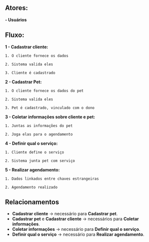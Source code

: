 ## Atores:  

**- Usuários**

## Fluxo:
**1 - Cadastrar cliente:**  

    1. O cliente fornece os dados  
    
    2. Sistema valida eles  
    
    3. Cliente é cadastrado  

**2 - Cadastrar Pet:**  

    1. O cliente fornece os dados do pet  
    
    2. Sistema valida eles  
    
    3. Pet é cadastrado, vinculado com o dono  

**3 - Coletar informações sobre cliente e pet:**  

    1. Juntas as informações do pet  
    
    2. Joga elas para o agendamento

**4 - Definir qual o serviço:**  

    1. Cliente define o serviço  
    
    2. Sistema junta pet com serviço  

**5 - Realizar agendamento:**  

    1. Dados linkados entre chaves estrangeiras  
    
    2. Agendamento realizado


## Relacionamentos
- **Cadastrar cliente** → necessário para **Cadastrar pet**.
- **Cadastrar pet** e **Cadastrar cliente** → necessários para **Coletar informações**.
- **Coletar informações** → necessário para **Definir qual o serviço**.
- **Definir qual o serviço** → necessário para **Realizar agendamento**.
